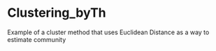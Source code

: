 # Clustering_byTh
Example of a cluster method that uses Euclidean Distance as a way to estimate community

